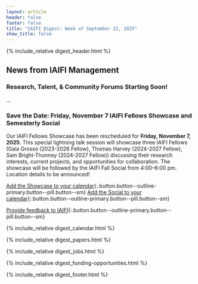 ```yaml
---
layout: article
header: false
footer: false
title: "IAIFI Digest: Week of September 22, 2025"
show_title: false
--- 
```


{% include_relative digest_header.html %}

## News from IAIFI Management

### Research, Talent, & Community Forums Starting Soon!
...

### Save the Date: Friday, November 7 IAIFI Fellows Showcase and Semesterly Social
Our IAIFI Fellows Showcase has been rescheduled for **Friday, November 7, 2025**. This special lightning talk session will showcase three IAIFI Fellows (Gaia Grosso (2023-2026 Fellow), Thomas Harvey (2024-2027 Fellow), Sam Bright-Thonney (2024-2027 Fellow)) discussing their research interests, current projects, and opportunities for collaboration. The showcase will be followed by the IAIFI Fall Social from 4:00–6:00 pm. Location details to be announced! 

[Add the Showcase to your calendar](https://calendar.google.com/calendar/event?action=TEMPLATE&tmeid=NGw1NTA2Zm5kcGk1YXZvOW1ya2s2cWY4c2VfMjAyNTEwMTdUMTgwMDAwWiBwNzFva3JscDFlYm9rMWkyN21zaDNmb2R1OEBn&tmsrc=p71okrlp1ebok1i27msh3fodu8%40group.calendar.google.com){:.button.button--outline-primary.button--pill.button--sm}  [Add the Social to your calendar](https://calendar.google.com/calendar/event?action=TEMPLATE&tmeid=N2gzZmxsamZxa3VvMWh2MTlzdGxsaTJsanNfMjAyNTEwMTdUMTkwMDAwWiBjXzIyOWMwZDQ3MTFiMmU2ODM4Yjg1NmVmMTI3YTY2MmYxYmE4NTVkZmY5ZTY1YTgxYmUxZDUxOTI4YmQ0MjBlYzhAZw&tmsrc=c_229c0d4711b2e6838b856ef127a662f1ba855dff9e65a81be1d51928bd420ec8%40group.calendar.google.com){:.button.button--outline-primary.button--pill.button--sm}


[Provide feedback to IAIFI](https://forms.gle/hk2mrqjaLY8nCZrE6){:.button.button--outline-primary.button--pill.button--sm}

{% include_relative digest_calendar.html %}

{% include_relative digest_papers.html %}
 
{% include_relative digest_jobs.html %}

{% include_relative digest_funding-opportunities.html %}

{% include_relative digest_footer.html %}
